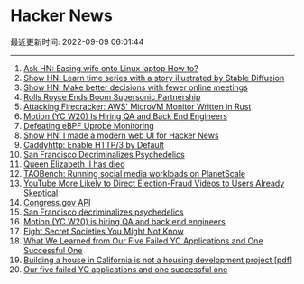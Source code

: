 # Hacker News

最近更新时间: 2022-09-09 06:01:44

--- 
1. [Ask HN: Easing wife onto Linux laptop How to?](https://news.ycombinator.com/item?id=32767750) 
2. [Show HN: Learn time series with a story illustrated by Stable Diffusion](https://tigyog.app/d/L-8D8R2yeXLY/r/an-everyday-look-at-time-series) 
3. [Show HN: Make better decisions with fewer online meetings](https://topagree.com/) 
4. [Rolls Royce Ends Boom Supersonic Partnership](https://airwaysmag.com/rolls-royce-boom-supersonic/) 
5. [Attacking Firecracker: AWS' MicroVM Monitor Written in Rust](https://www.graplsecurity.com/post/attacking-firecracker) 
6. [Motion (YC W20) Is Hiring QA and Back End Engineers](https://www.usemotion.com/jobs) 
7. [Defeating eBPF Uprobe Monitoring](https://blog.quarkslab.com/defeating-ebpf-uprobe-monitoring.html) 
8. [Show HN: I made a modern web UI for Hacker News](https://www.modernhn.com/) 
9. [Caddyhttp: Enable HTTP/3 by Default](https://github.com/caddyserver/caddy/pull/4707) 
10. [San Francisco Decriminalizes Psychedelics](https://doubleblindmag.com/san-francisco-decriminalizes-psychedelics/) 
11. [Queen Elizabeth II has died](https://www.bbc.co.uk/news/uk-61585886) 
12. [TAOBench: Running social media workloads on PlanetScale](https://planetscale.com/blog/taobench-running-social-media-workloads-on-planetscale) 
13. [YouTube More Likely to Direct Election-Fraud Videos to Users Already Skeptical](https://www.nyu.edu/about/news-publications/news/2022/september/youtube-more-likely-to-direct-election-fraud-videos-to-users-alr.html) 
14. [Congress.gov API](https://api.congress.gov/) 
15. [San Francisco decriminalizes psychedelics](https://doubleblindmag.com/san-francisco-decriminalizes-psychedelics/) 
16. [Motion (YC W20) is hiring QA and back end engineers](https://www.usemotion.com/jobs) 
17. [Eight Secret Societies You Might Not Know](https://www.smithsonianmag.com/history/secret-societies-you-might-not-know-180958294/) 
18. [What We Learned from Our Five Failed YC Applications and One Successful One](https://www.relate.so/blog/six-applications-y-combinator/) 
19. [Building a house in California is not a housing development project [pdf]](https://www.courts.ca.gov/opinions/documents/A161813.PDF) 
20. [Our five failed YC applications and one successful one](https://www.relate.so/blog/six-applications-y-combinator/) 
